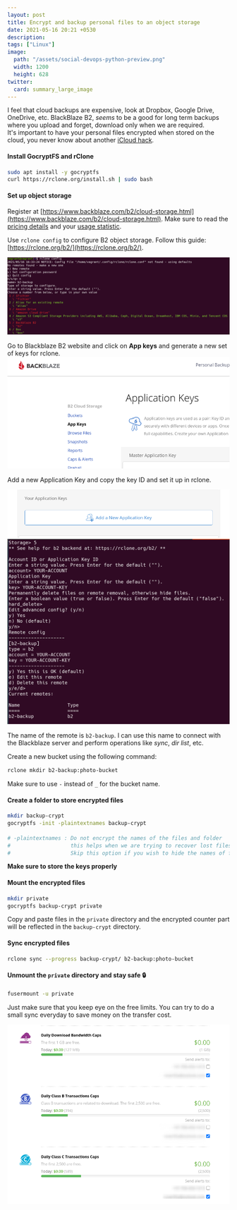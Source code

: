 ```yaml
---
layout: post
title: Encrypt and backup personal files to an object storage
date: 2021-05-16 20:21 +0530
description: 
tags: ["Linux"]
image:
  path: "/assets/social-devops-python-preview.png"
  width: 1200
  height: 628
twitter:
  card: summary_large_image
---
```


I feel that cloud backups are expensive, look at Dropbox, Google Drive, OneDrive, etc. BlackBlaze B2, *seems* to be a good for long term backups where you upload and forget, download only when we are required.  
It's important to have your personal files encrypted when stored on the cloud, you never know about another [iCloud hack](https://en.wikipedia.org/wiki/ICloud_leaks_of_celebrity_photos).


#### Install GocryptFS and rClone

```bash
sudo apt install -y gocryptfs
curl https://rclone.org/install.sh | sudo bash
```

#### Set up object storage

Register at [https://www.backblaze.com/b2/cloud-storage.html](https://www.backblaze.com/b2/cloud-storage.html). Make sure to read the [pricing details](https://www.backblaze.com/b2/cloud-storage-pricing.html) and your [usage statistic](https://secure.backblaze.com/b2_caps_alerts.htm).

Use `rclone config` to configure B2 object storage. Follow this guide: [https://rclone.org/b2/](https://rclone.org/b2/).

![rclone config](/assets/posts/2021-05-16-Encrypt_and_backup_files_to_object_storage/2021-05-16-22-04-41.png)

Go to Blackblaze B2 website and click on **App keys** and generate a new set of keys for rclone.
![](/assets/posts/2021-05-16-Encrypt_and_backup_files_to_object_storage/2021-05-16-22-07-10.png)

Add a new Application Key and copy the key ID and set it up in rclone.

![](/assets/posts/2021-05-16-Encrypt_and_backup_files_to_object_storage/2021-05-16-22-07-48.png)
![](/assets/posts/2021-05-16-Encrypt_and_backup_files_to_object_storage/2021-05-16-22-34-18.png)

The name of the remote is `b2-backup`. I can use this name to connect with the Blackblaze server and perform operations like *sync*, *dir list*, etc.

Create a new bucket using the following command:

```bash
rclone mkdir b2-backup:photo-bucket
```

Make sure to use `-` instead of `_` for the bucket name.

#### Create a folder to store encrypted files

```bash
mkdir backup-crypt
gocryptfs -init -plaintextnames backup-crypt

# -plaintextnames : Do not encrypt the names of the files and folder
#                   this helps when we are trying to recover lost files
#                   Skip this option if you wish to hide the names of files
```

**Make sure to store the keys properly**

#### Mount the encrypted files

```bash
mkdir private
gocryptfs backup-crypt private
```

Copy and paste files in the `private` directory and the encrypted counter part will be reflected in the `backup-crypt` directory.

#### Sync encrypted files

```bash
rclone sync --progress backup-crypt/ b2-backup:photo-bucket
```

#### Unmount the `private` directory and stay safe 🔒

```bash
fusermount -u private
```


Just make sure that you keep eye on the free limits. You can try to do a small sync everyday to save money on the transfer cost.

![](/assets/posts/2021-05-16-Encrypt_and_backup_files_to_object_storage/2021-05-16-23-17-53.png)
